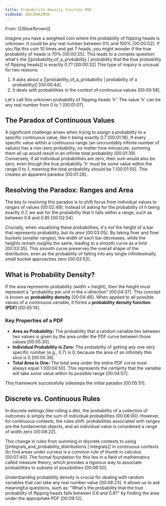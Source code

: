 ```yaml
---
title: Probability density function PDF
videoId: ZA4JkHKZM50
---
```


From: [[3blue1brown]] <br/> 

Imagine you have a weighted coin where the probability of flipping heads is unknown. It could be any real number between 0% and 100% <a class="yt-timestamp" data-t="00:00:02">[00:00:02]</a>. If you flip this coin 10 times and get 7 heads, you might wonder if the true probability of heads is 70% <a class="yt-timestamp" data-t="00:00:25">[00:00:25]</a>. This leads to a complex question: what's the [[probability_of_a_probability | probability that the true probability of flipping heads]] is exactly 0.7? <a class="yt-timestamp" data-t="00:00:32">[00:00:32]</a> This type of inquiry is unusual for two reasons:
1.  It asks about a [[probability_of_a_probability | probability of a probability]] <a class="yt-timestamp" data-t="00:00:44">[00:00:44]</a>.
2.  It deals with probabilities in the context of continuous values <a class="yt-timestamp" data-t="00:00:58">[00:00:58]</a>.

Let's call this unknown probability of flipping heads 'h'. The value 'h' can be any real number from 0 to 1 <a class="yt-timestamp" data-t="00:01:07">[00:01:07]</a>.

## The Paradox of Continuous Values

A significant challenge arises when trying to assign a probability to a specific continuous value, like h being exactly 0.7 <a class="yt-timestamp" data-t="00:01:18">[00:01:18]</a>. If every specific value within a continuous range (an uncountably infinite number of values) has a non-zero probability, no matter how minuscule, summing them all up would result in an infinite total probability <a class="yt-timestamp" data-t="00:01:39">[00:01:39]</a>. Conversely, if all individual probabilities are zero, their sum would also be zero, even though the true probability 'h' must be *some* value within the range 0 to 1, meaning the total probability should be 1 <a class="yt-timestamp" data-t="00:01:55">[00:01:55]</a>. This creates an apparent paradox <a class="yt-timestamp" data-t="00:01:28">[00:01:28]</a>.

## Resolving the Paradox: Ranges and Area

The key to resolving this paradox is to shift focus from individual values to *ranges* of values <a class="yt-timestamp" data-t="00:02:49">[00:02:49]</a>. Instead of asking for the probability of h being exactly 0.7, we ask for the probability that h falls within a range, such as between 0.8 and 0.85 <a class="yt-timestamp" data-t="00:02:54">[00:02:54]</a>.

Crucially, when visualizing these probabilities, it's not the height of a bar that represents probability, but its *area* <a class="yt-timestamp" data-t="00:03:05">[00:03:05]</a>. By taking finer and finer buckets (smaller ranges), the width of each bar decreases, while the heights remain roughly the same, leading to a smooth curve as a limit <a class="yt-timestamp" data-t="00:03:35">[00:03:35]</a>. This smooth curve preserves the overall shape of the distribution, even as the probability of falling into any single infinitesimally small bucket approaches zero <a class="yt-timestamp" data-t="00:03:53">[00:03:53]</a>.

## What is Probability Density?

If the area represents probability (width × height), then the height must represent a "probability per unit in the x-direction" <a class="yt-timestamp" data-t="00:04:37">[00:04:37]</a>. This concept is known as **probability density** <a class="yt-timestamp" data-t="00:04:46">[00:04:46]</a>. When applied to all possible values of a continuous variable, it forms a **probability density function (PDF)** <a class="yt-timestamp" data-t="00:05:19">[00:05:19]</a>.

### Key Properties of a PDF
*   **Area as Probability:** The probability that a random variable lies between two values is given by the area under the PDF curve between those values <a class="yt-timestamp" data-t="00:05:30">[00:05:30]</a>.
*   **Individual Probability is Zero:** The probability of getting any one very specific number (e.g., 0.7) is 0, because the area of an infinitely thin slice is 0 <a class="yt-timestamp" data-t="00:05:38">[00:05:38]</a>.
*   **Total Area is One:** The total area under the entire PDF curve must always equal 1 <a class="yt-timestamp" data-t="00:04:50">[00:04:50]</a>. This represents the certainty that the variable will take *some* value within its possible range <a class="yt-timestamp" data-t="00:04:57">[00:04:57]</a>.

This framework successfully sidesteps the initial paradox <a class="yt-timestamp" data-t="00:05:51">[00:05:51]</a>.

## Discrete vs. Continuous Rules

In discrete settings (like rolling a die), the probability of a collection of outcomes is simply the sum of individual probabilities <a class="yt-timestamp" data-t="00:06:00">[00:06:00]</a>. However, for continuous contexts, the rules shift: probabilities associated with ranges are the fundamental objects, and an individual value is considered a range of width zero <a class="yt-timestamp" data-t="00:06:22">[00:06:22]</a>.

This change in rules from summing in discrete contexts to using [[integrals_and_probability_distributions | integrals]] in continuous contexts (to find areas under curves) is a common rule of thumb in calculus <a class="yt-timestamp" data-t="00:07:40">[00:07:40]</a>. The formal foundation for this lies in a field of mathematics called measure theory, which provides a rigorous way to associate probabilities to subsets of possibilities <a class="yt-timestamp" data-t="00:06:50">[00:06:50]</a>.

Understanding probability density is crucial for dealing with random variables that can take any real number value <a class="yt-timestamp" data-t="00:08:23">[00:08:23]</a>. It allows us to ask meaningful questions, such as: "What's the probability that the true probability of flipping heads falls between 0.6 and 0.8?" by finding the area under the appropriate PDF <a class="yt-timestamp" data-t="00:09:12">[00:09:12]</a>.